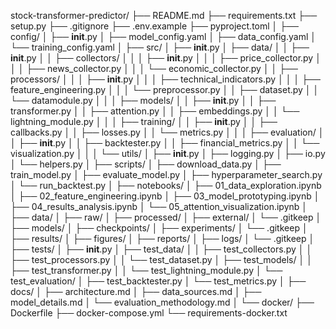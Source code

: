 stock-transformer-predictor/
├── README.md
├── requirements.txt
├── setup.py
├── .gitignore
├── .env.example
├── pyproject.toml
│
├── config/
│   ├── __init__.py
│   ├── model_config.yaml
│   ├── data_config.yaml
│   └── training_config.yaml
│
├── src/
│   ├── __init__.py
│   ├── data/
│   │   ├── __init__.py
│   │   ├── collectors/
│   │   │   ├── __init__.py
│   │   │   ├── price_collector.py
│   │   │   ├── news_collector.py
│   │   │   └── economic_collector.py
│   │   ├── processors/
│   │   │   ├── __init__.py
│   │   │   ├── technical_indicators.py
│   │   │   ├── feature_engineering.py
│   │   │   └── preprocessor.py
│   │   ├── dataset.py
│   │   └── datamodule.py
│   │
│   ├── models/
│   │   ├── __init__.py
│   │   ├── transformer.py
│   │   ├── attention.py
│   │   ├── embeddings.py
│   │   └── lightning_module.py
│   │
│   ├── training/
│   │   ├── __init__.py
│   │   ├── callbacks.py
│   │   ├── losses.py
│   │   └── metrics.py
│   │
│   ├── evaluation/
│   │   ├── __init__.py
│   │   ├── backtester.py
│   │   ├── financial_metrics.py
│   │   └── visualization.py
│   │
│   └── utils/
│       ├── __init__.py
│       ├── logging.py
│       ├── io.py
│       └── helpers.py
│
├── scripts/
│   ├── download_data.py
│   ├── train_model.py
│   ├── evaluate_model.py
│   ├── hyperparameter_search.py
│   └── run_backtest.py
│
├── notebooks/
│   ├── 01_data_exploration.ipynb
│   ├── 02_feature_engineering.ipynb
│   ├── 03_model_prototyping.ipynb
│   ├── 04_results_analysis.ipynb
│   └── 05_attention_visualization.ipynb
│
├── data/
│   ├── raw/
│   ├── processed/
│   ├── external/
│   └── .gitkeep
│
├── models/
│   ├── checkpoints/
│   ├── experiments/
│   └── .gitkeep
│
├── results/
│   ├── figures/
│   ├── reports/
│   ├── logs/
│   └── .gitkeep
│
├── tests/
│   ├── __init__.py
│   ├── test_data/
│   │   ├── test_collectors.py
│   │   ├── test_processors.py
│   │   └── test_dataset.py
│   ├── test_models/
│   │   ├── test_transformer.py
│   │   └── test_lightning_module.py
│   └── test_evaluation/
│       ├── test_backtester.py
│       └── test_metrics.py
│
├── docs/
│   ├── architecture.md
│   ├── data_sources.md
│   ├── model_details.md
│   └── evaluation_methodology.md
│
└── docker/
    ├── Dockerfile
    ├── docker-compose.yml
    └── requirements-docker.txt
